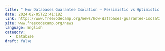 ```yaml
---
title: " How Databases Guarantee Isolation – Pessimistic vs Optimistic Concurrency Control Explained "
date: 2024-02-05T22:41:18Z
link: https://www.freecodecamp.org/news/how-databases-guarantee-isolation/?utm_medium=RSS&utm_source=news.12bit.vn
site: www.freecodecamp.org/news
language: English
category:
  -  Database 
draft: false
---
```


